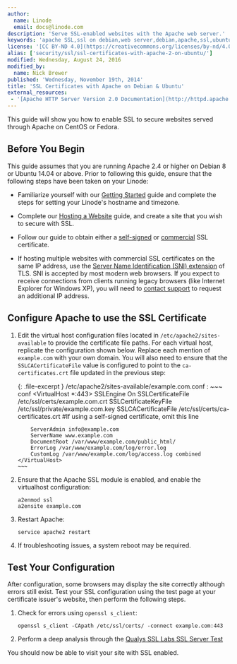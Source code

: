 ```yaml
---
author:
  name: Linode
  email: docs@linode.com
description: 'Serve SSL-enabled websites with the Apache web server.'
keywords: 'apache SSL,ssl on debian,web server,debian,apache,ssl,ubuntu,ssl on ubuntu'
license: '[CC BY-ND 4.0](https://creativecommons.org/licenses/by-nd/4.0)'
alias: ['security/ssl/ssl-certificates-with-apache-2-on-ubuntu/']
modified: Wednesday, August 24, 2016
modified_by:
  name: Nick Brewer
published: 'Wednesday, November 19th, 2014'
title: 'SSL Certificates with Apache on Debian & Ubuntu'
external_resources:
 - '[Apache HTTP Server Version 2.0 Documentation](http://httpd.apache.org/docs/2.4/)'
---
```


This guide will show you how to enable SSL to secure websites served through Apache on CentOS or Fedora.

## Before You Begin

This guide assumes that you are running Apache 2.4 or higher on Debian 8 or Ubuntu 14.04 or above. Prior to following this guide, ensure that the following steps have been taken on your Linode:

-  Familiarize yourself with our [Getting Started](/docs/getting-started) guide and complete the steps for setting your Linode's hostname and timezone.

-  Complete our [Hosting a Website](/docs/websites/hosting-a-website) guide, and create a site that you wish to secure with SSL.

-  Follow our guide to obtain either a [self-signed](/docs/security/ssl/how-to-make-a-selfsigned-ssl-certificate) or [commercial](/docs/security/ssl/obtaining-a-commercial-ssl-certificate) SSL certificate.

-  If hosting multiple websites with commercial SSL certificates on the same IP address, use the [Server Name Identification (SNI) extension](https://wiki.apache.org/httpd/NameBasedSSLVHostsWithSNI) of TLS. SNI is accepted by most modern web browsers. If you expect to receive connections from clients running legacy browsers (like Internet Explorer for Windows XP), you will need to [contact support](/docs/platform/support) to request an additional IP address.


## Configure Apache to use the SSL Certificate

1.  Edit the virtual host configuration files located in `/etc/apache2/sites-available` to provide the certificate file paths. For each virtual host, replicate the configuration shown below. Replace each mention of `example.com` with your own domain. You will also need to ensure that the `SSLCACertificateFile` value is configured to point to the `ca-certificates.crt` file updated in the previous step:

    {: .file-excerpt }
    /etc/apache2/sites-available/example.com.conf
    :   ~~~ conf
        <VirtualHost *:443>
            SSLEngine On
            SSLCertificateFile /etc/ssl/certs/example.com.crt
            SSLCertificateKeyFile /etc/ssl/private/example.com.key
            SSLCACertificateFile /etc/ssl/certs/ca-certificates.crt  #If using a self-signed certificate, omit this line

            ServerAdmin info@example.com
            ServerName www.example.com
            DocumentRoot /var/www/example.com/public_html/
            ErrorLog /var/www/example.com/log/error.log
            CustomLog /var/www/example.com/log/access.log combined
        </VirtualHost>
        ~~~

2.  Ensure that the Apache SSL module is enabled, and enable the virtualhost configuration:

        a2enmod ssl
        a2ensite example.com

3.  Restart Apache:

        service apache2 restart

4.  If troubleshooting issues, a system reboot may be required.


## Test Your Configuration

After configuration, some browsers may display the site correctly although errors still exist. Test your SSL configuration using the test page at your certificate issuer's website, then perform the following steps.

1.  Check for errors using `openssl s_client`:

        openssl s_client -CApath /etc/ssl/certs/ -connect example.com:443

2.  Perform a deep analysis through the [Qualys SSL Labs SSL Server Test](https://www.ssllabs.com/ssltest/)

You should now be able to visit your site with SSL enabled.
